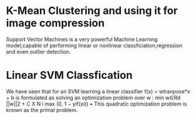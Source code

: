 # K-Mean Clustering and using it for image compression
Support Vector Machines is a very powerful Machine Learning model,capable of performing linear or nonlinear classficiation,regression and even outlier detection. 
# Linear SVM Classfication



We have seen that for an SVM learning a linear classifier
f(x) = wtranpose*x + b
is formulated as solving an optimization problem over w :
min
w∈Rd ||w||2 + C X
N
i
max (0, 1 − yif(xi))
• This quadratic optimization problem is known as the primal problem.
